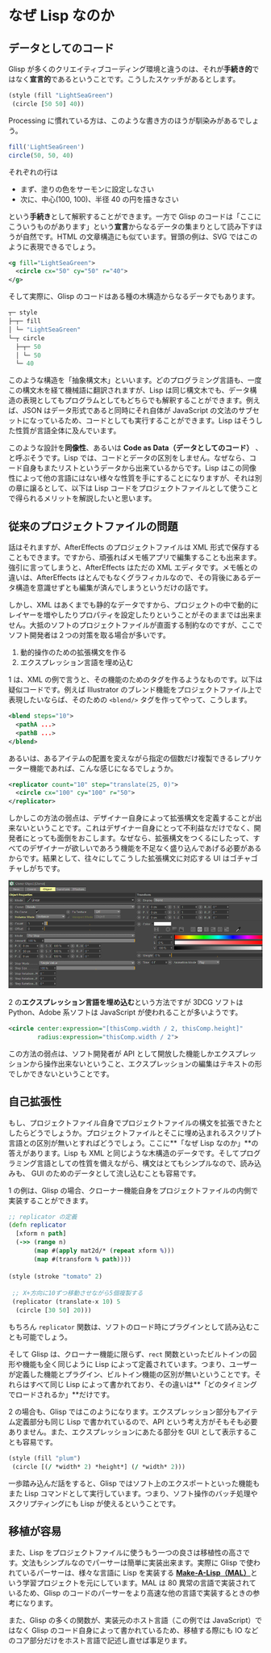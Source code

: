 # なぜ Lisp なのか

## データとしてのコード

Glisp が多くのクリエイティブコーディング環境と違うのは、それが**手続き的**ではなく**宣言的**であるということです。こうしたスケッチがあるとします。

```cljs
(style (fill "LightSeaGreen")
 (circle [50 50] 40))
```

Processing に慣れている方は、このような書き方のほうが馴染みがあるでしょう。

```js
fill('LightSeaGreen')
circle(50, 50, 40)
```

それぞれの行は

- まず、塗りの色をサーモンに設定しなさい
- 次に、中心(100, 100)、半径 40 の円を描きなさい

という**手続き**として解釈することができます。一方で Glisp のコードは「ここにこういうものがあります」という**宣言**からなるデータの集まりとして読み下すほうが自然です。HTML の文章構造にも似ています。冒頭の例は、SVG ではこのように表現できるでしょう。

```svg
<g fill="LightSeaGreen">
  <circle cx="50" cy="50" r="40">
</g>
```

そして実際に、Glisp のコードはある種の木構造からなるデータでもあります。

```clojure
┬─ style
├─┬─ fill
│ └─ "LightSeaGreen"
└─┬ circle
  ├─┬─ 50
  │ └─ 50
  └─ 40
```

このような構造を「抽象構文木」といいます。どのプログラミング言語も、一度この構文木を経て機械語に翻訳されますが、Lisp は同じ構文木でも、データ構造の表現としてもプログラムとしてもどちらでも解釈することができます。例えば、JSON はデータ形式であると同時にそれ自体が JavaScript の文法のサブセットになっているため、コードとしても実行することができます。Lisp はそうした性質が言語全体に及んでいます。

このような設計を**同像性**、あるいは **Code as Data（データとしてのコード）** 、と呼ぶそうです。Lisp では、コードとデータの区別をしません。なぜなら、コード自身もまたリストというデータから出来ているからです。Lisp はこの同像性によって他の言語にはない様々な性質を手にすることになりますが、それは別の章に譲るとして、以下は Lisp コードをプロジェクトファイルとして使うことで得られるメリットを解説したいと思います。

## 従来のプロジェクトファイルの問題

話はそれますが、AfterEffects のプロジェクトファイルは XML 形式で保存することもできます。ですから、頑張ればメモ帳アプリで編集することも出来ます。強引に言ってしまうと、AfterEffects はただの XML エディタです。メモ帳との違いは、AfterEffects はとんでもなくグラフィカルなので、その背後にあるデータ構造を意識せずとも編集が済んでしまうというだけの話です。

しかし、XML はあくまでも静的なデータですから、プロジェクトの中で動的にレイヤーを増やしたりプロパティを設定したりということがそのままでは出来ません。大抵のソフトのプロジェクトファイルが直面する制約なのですが、ここでソフト開発者は２つの対策を取る場合が多いです。

1.  動的操作のための拡張構文を作る
2.  エクスプレッション言語を埋め込む

1 は、XML の例で言うと、その機能のためのタグを作るようなものです。以下は疑似コードです。例えば Illustrator のブレンド機能をプロジェクトファイル上で表現したいならば、そのための `<blend/>` タグを作ってやって、こうします。

```xml
<blend steps="10">
  <pathA ...>
  <pathB ...>
</blend>
```

あるいは、あるアイテムの配置を変えながら指定の個数だけ複製できるレプリケーター機能であれば、こんな感じになるでしょうか。

```xml
<replicator count="10" step="translate(25, 0)">
  <circle cx="100" cy="100" r="50">
</replicator>
```

しかしこの方法の弱点は、デザイナー自身によって拡張構文を定義することが出来ないということです。これはデザイナー自身にとって不利益なだけでなく、開発者にとっても面倒をおこします。なぜなら、拡張構文をつくるにしたって、すべてのデザイナーが欲しいであろう機能を不足なく盛り込んであげる必要があるからです。結果として、往々にしてこうした拡張構文に対応する UI はゴチャゴチャしがちです。

![](./mograph.png)

2 の**エクスプレッション言語を埋め込む**という方法ですが 3DCG ソフトは Python、Adobe 系ソフトは JavaScript が使われることが多いようです。

```xml
<circle center:expression="[thisComp.width / 2, thisComp.height]"
        radius:expression="thisComp.width / 2">
```

この方法の弱点は、ソフト開発者が API として開放した機能しかエクスプレッションから操作出来ないということ、エクスプレッションの編集はテキストの形でしかできないということです。

## 自己拡張性

もし、プロジェクトファイル自身でプロジェクトファイルの構文を拡張できたとしたらどうでしょうか。プロジェクトファイルとそこに埋め込まれるスクリプト言語との区別が無いとすればどうでしょう。ここに**「なぜ Lisp なのか」**の答えがあります。Lisp も XML と同じような木構造のデータです。そしてプログラミング言語としての性質を備えながら、構文はとてもシンプルなので、読み込みも、 GUI のためのデータとして流し込むことも容易です。

1 の例は、Glisp の場合、クローナー機能自身をプロジェクトファイルの内側で実装することができます。

```cljs
;; replicator の定義
(defn replicator
  [xform n path]
  (->> (range n)
       (map #(apply mat2d/* (repeat xform %)))
       (map #(transform % path))))

(style (stroke "tomato" 2)

 ;; X+方向に10ずつ移動させながら5個複製する
 (replicator (translate-x 10) 5
  (circle [30 50] 20)))
```

もちろん `replicator` 関数は、ソフトのロード時にプラグインとして読み込むことも可能でしょう。

そして Glisp は、クローナー機能に限らず、`rect` 関数といったビルトインの図形や機能も全く同じように Lisp によって定義されています。つまり、ユーザーが定義した機能とプラグイン、ビルトイン機能の区別が無いということです。それらはすべて同じ Lisp によって書かれており、その違いは**「どのタイミングでロードされるか」**だけです。

2 の場合も、Glisp ではこのようになります。エクスプレッション部分もアイテム定義部分も同じ Lisp で書かれているので、API という考え方がそもそも必要ありません。また、エクスプレッションにあたる部分を GUI として表示することも容易です。

```cljs
(style (fill "plum")
 (circle [(/ *width* 2) *height*] (/ *width* 2)))
```

一歩踏み込んだ話をすると、Glisp ではソフト上のエクスポートといった機能もまた Lisp コマンドとして実行しています。つまり、ソフト操作のバッチ処理やスクリプティングにも Lisp が使えるということです。

## 移植が容易

また、Lisp をプロジェクトファイルに使うもう一つの良さは移植性の高さです。文法もシンプルなのでパーサーは簡単に実装出来ます。実際に Glisp で使われているパーサーは、様々な言語に Lisp を実装する [**Make-A-Lisp（MAL）**](https://github.com/kanaka/mal)という学習プロジェクトを元にしています。MAL は 80 異常の言語で実装されているため、Glisp のコードのパーサーをより高速な他の言語で実装するときの参考になります。

また、Glisp の多くの関数が、実装元のホスト言語（この例では JavaScript）ではなく Glisp のコード自身によって書かれているため、移植する際にも IO などのコア部分だけをホスト言語で記述し直せば事足ります。
